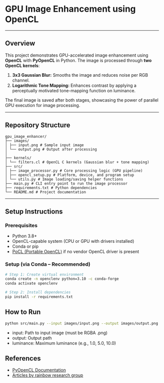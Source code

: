 #  GPU Image Enhancement using OpenCL

---
##  Overview

This project demonstrates GPU-accelerated image enhancement using **OpenCL** with **PyOpenCL** in Python. The image is processed through **two OpenCL kernels**:

1. **3x3 Gaussian Blur:** Smooths the image and reduces noise per RGB channel.
2. **Logarithmic Tone Mapping:** Enhances contrast by applying a perceptually motivated tone-mapping function on luminance.

The final image is saved after both stages, showcasing the power of parallel GPU execution for image processing.

---

##  Repository  Structure
```
gpu_image_enhancer/
├── images/
│ ├── input.png # Sample input image
│ └── output.png # Output after processing
│
├── kernels/
│ └── filters.cl # OpenCL C kernels (Gaussian blur + tone mapping)
├── src/
│ ├── image_processor.py # Core processing logic (GPU pipeline)
│ ├── opencl_setup.py # Platform, device, and program setup
│ └── utils.py # Image loading/saving helper functions
├── main.py # CLI entry point to run the image processor
├── requirements.txt # Python dependencies
└── README.md # Project documentation

```

---

##  Setup Instructions

###  Prerequisites

- Python 3.8+
- OpenCL-capable system (CPU or GPU with drivers installed)
- Conda or pip
- [PoCL (Portable OpenCL)](http://portablecl.org/) if no vendor OpenCL driver is present

###  Setup (via Conda – Recommended)

```bash
# Step 1: Create virtual environment
conda create -n openclenv python=3.10 -c conda-forge
conda activate openclenv

# Step 2: Install dependencies
pip install -r requirements.txt
```
## How to Run
```bash
python src/main.py --input images/input.png --output images/output.png --luminance 5.0
```
- input: Path to input image (must be RGBA .png)
- output: Output path
- luminance: Maximum luminance (e.g., 1.0, 5.0, 10.0)

## References
- [PyOpenCL Documentation](https://documen.tician.de/pyopencl/)
- [Articles by rainbow research group](https://www.cl.cam.ac.uk/teaching/1819/AdvGraphIP/03_OpenCL.pdf)
  







